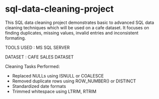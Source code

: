 # sql-data-cleaning-project
This SQL data cleaning project demonstrates basic to advanced SQL data cleaning techniques which will be used on a cafe dataset. 
It focuses on finding duplicates, missing values, invalid entries and inconsistent formating.

TOOLS USED : MS SQL SERVER

DATASET : CAFE SALES DATASET

Cleaning Tasks Performed:
- Replaced NULLs using ISNULL or COALESCE
- Removed duplicate rows using ROW_NUMBER() or DISTINCT
- Standardized date formats
- Trimmed whitespace using LTRIM, RTRIM

  
